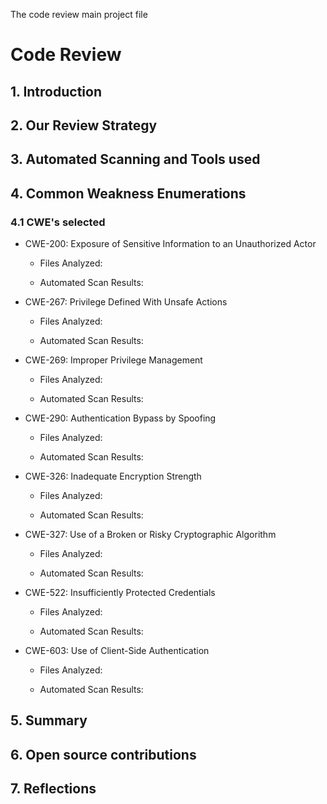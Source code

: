 The code review main project file
# Code Review

## 1. Introduction

## 2. Our Review Strategy

## 3. Automated Scanning and Tools used

## 4. Common Weakness Enumerations

### 4.1 CWE's selected
   
* CWE-200: Exposure of Sensitive Information to an Unauthorized Actor
    * Files Analyzed:

    * Automated Scan Results:
      
* CWE-267: Privilege Defined With Unsafe Actions
    * Files Analyzed:

    * Automated Scan Results:
      
* CWE-269: Improper Privilege Management
    * Files Analyzed:

    * Automated Scan Results:
      
* CWE-290: Authentication Bypass by Spoofing
    * Files Analyzed:

    * Automated Scan Results:
    
* CWE-326: Inadequate Encryption Strength
    * Files Analyzed:

    * Automated Scan Results:
      
* CWE-327: Use of a Broken or Risky Cryptographic Algorithm
    * Files Analyzed:

    * Automated Scan Results:
      
* CWE-522: Insufficiently Protected Credentials
    * Files Analyzed:

    * Automated Scan Results:
    
* CWE-603: Use of Client-Side Authentication
    * Files Analyzed:
      
    * Automated Scan Results:



## 5. Summary

## 6. Open source contributions

## 7. Reflections
